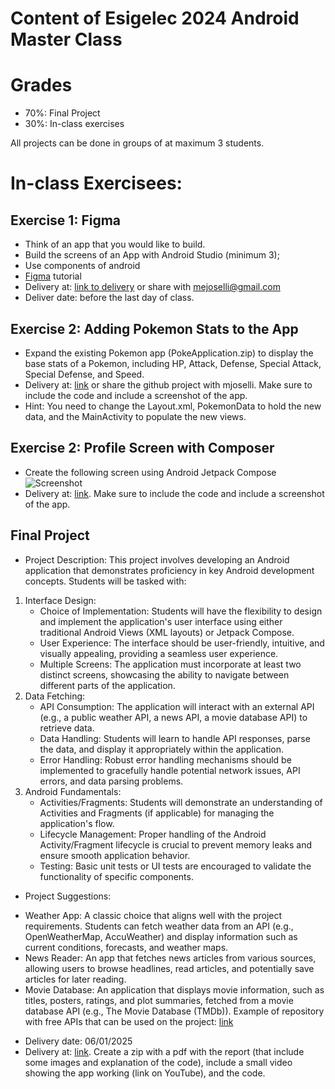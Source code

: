 # Content of Esigelec 2024 Android Master Class

# Grades
- 70%: Final Project
- 30%: In-class exercises

All projects can be done in groups of at maximum 3 students.

# In-class Exercisees:

## Exercise 1: Figma
- Think of an app that you would like to build.
- Build the screens of an App with Android Studio (minimum 3);
- Use components of android 
- [Figma](https://www.figma.com/community/file/1101784689160904535/mobile-app-design-figma-tutorial-for-beginners) tutorial
- Delivery at: [link to delivery](https://www.dropbox.com/request/snIgwDPJUk6BLkqndNXn) or share with mejoselli@gmail.com
- Deliver date: before the last day of class.

## Exercise 2: Adding Pokemon Stats to the App
- Expand the existing Pokemon app (PokeApplication.zip) to display the base stats of a Pokemon, including HP, Attack, Defense, Special Attack, Special Defense, and Speed.
- Delivery at: [link](https://www.dropbox.com/request/j4LqBONi1rl9ydyLiKfn) or share the github project with mjoselli. Make sure to include the code and include a screenshot of the app.
- Hint: You need to change the Layout.xml, PokemonData to hold the new data, and the MainActivity to populate the new views.

## Exercise 2: Profile Screen with Composer
- Create the following screen using Android Jetpack Compose
  ![Screenshot](https://github.com/user-attachments/assets/b263ceba-a03c-4a24-94d1-d484bcfdb5a3)
- Delivery at: [link](https://www.dropbox.com/request/oJAXULKFv1I59cGLyQjs). Make sure to include the code and include a screenshot of the app.

## Final Project
- Project Description:
This project involves developing an Android application that demonstrates proficiency in key Android development concepts. Students will be tasked with:
1. Interface Design:
    * Choice of Implementation: Students will have the flexibility to design and implement the application's user interface using either traditional Android Views (XML layouts) or Jetpack Compose.
    * User Experience: The interface should be user-friendly, intuitive, and visually appealing, providing a seamless user experience.
    * Multiple Screens: The application must incorporate at least two distinct screens, showcasing the ability to navigate between different parts of the application.
2. Data Fetching:
    * API Consumption: The application will interact with an external API (e.g., a public weather API, a news API, a movie database API) to retrieve data.
    * Data Handling: Students will learn to handle API responses, parse the data, and display it appropriately within the application.
    * Error Handling: Robust error handling mechanisms should be implemented to gracefully handle potential network issues, API errors, and data parsing problems.
3. Android Fundamentals:
    * Activities/Fragments: Students will demonstrate an understanding of Activities and Fragments (if applicable) for managing the application's flow.
    * Lifecycle Management: Proper handling of the Android Activity/Fragment lifecycle is crucial to prevent memory leaks and ensure smooth application behavior.
    * Testing: Basic unit tests or UI tests are encouraged to validate the functionality of specific components.
- Project Suggestions:
* Weather App: A classic choice that aligns well with the project requirements. Students can fetch weather data from an API (e.g., OpenWeatherMap, AccuWeather) and display information such as current conditions, forecasts, and weather maps.
* News Reader: An app that fetches news articles from various sources, allowing users to browse headlines, read articles, and potentially save articles for later reading.
* Movie Database: An application that displays movie information, such as titles, posters, ratings, and plot summaries, fetched from a movie database API (e.g., The Movie Database (TMDb)).
Example of repository with free APIs that can be used on the project: [link](https://github.com/public-apis/public-apis)
- Delivery date: 06/01/2025
- Delivery at: [link](https://www.dropbox.com/request/5H8mTHRfWt1dWWRbX2jk). Create a zip with a pdf with the report (that include some images and explanation of the code), include a small video showing the app working (link on YouTube), and the code.


